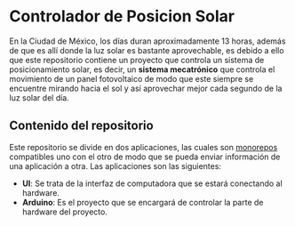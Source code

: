 # Controlador de Posicion Solar

En la Ciudad de México, los días duran aproximadamente 13 horas, además de que es allí donde la luz solar es bastante aprovechable, es debido a ello que este repositorio contiene un proyecto que controla un sistema de posicionamiento solar, es decir, un **sistema mecatrónico** que controla el movimiento de un panel fotovoltaico de modo que este siempre se encuentre mirando hacia el sol y así aprovechar mejor cada segundo de la luz solar del día.

## Contenido del repositorio

Este repositorio se divide en dos aplicaciones, las cuales son [monorepos](https://medium.com/tauon/trabajando-con-monorepos-cf941c7d57dc) compatibles uno con el otro de modo que se pueda enviar información de una aplicación a otra. Las aplicaciones son las siguientes:

- **UI**: Se trata de la interfaz de computadora que se estará conectando al hardware.
- **Arduino**: Es el proyecto que se encargará de controlar la parte de hardware del proyecto.